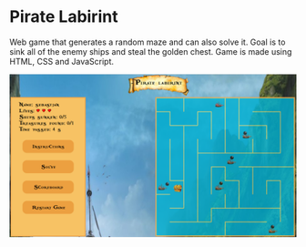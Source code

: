 # Pirate Labirint

Web game that generates a random maze and can also solve it. Goal is to sink all of the enemy ships and steal the golden chest.
Game is made using HTML, CSS and JavaScript.  
  
    
![Image](https://github.com/mevljas/Pirate-Labirint/blob/master/image.png)
